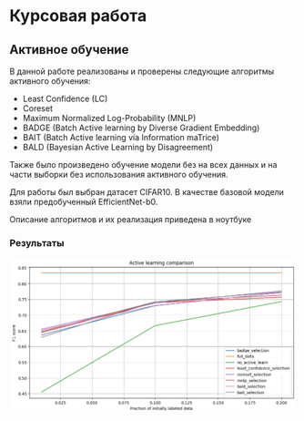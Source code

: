 # Курсовая работа
## Активное обучение

В данной работе реализованы и проверены следующие алгоритмы активного обучения:
* Least Confidence (LC)
* Coreset
* Maximum Normalized Log-Probability (MNLP)
* BADGE (Batch Active learning by Diverse Gradient Embedding)
* BAIT (Batch Active learning via Information maTrice)
* BALD (Bayesian Active Learning by Disagreement)

Также было произведено обучение модели без на всех данных и на части выборки без использования активного обучения.

Для работы был выбран датасет CIFAR10. В качестве базовой модели взяли предобученный EfficientNet-b0.

Описание алгоритмов и их реализация приведена в ноутбуке

### Результаты

![](result.png)
